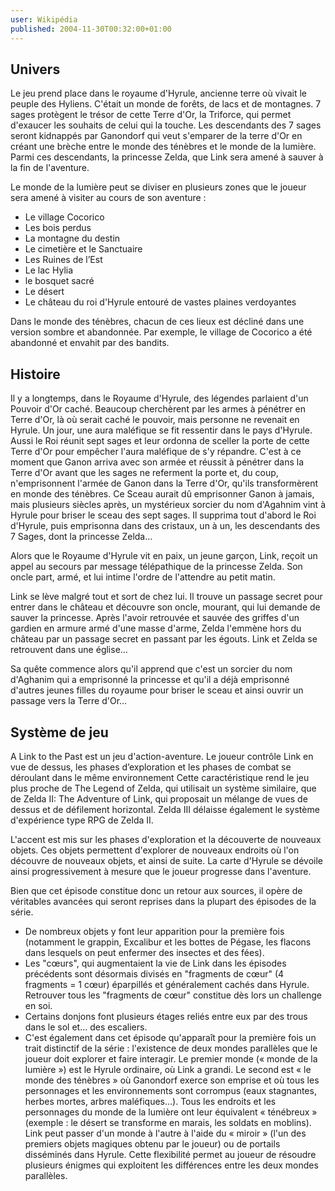 ```yaml
---
user: Wikipédia
published: 2004-11-30T00:32:00+01:00
---
```


## Univers

Le jeu prend place dans le royaume d'Hyrule, ancienne terre où vivait le peuple des Hyliens. C'était un monde de forêts, de lacs et de montagnes. 7 sages protègent le trésor de cette Terre d'Or, la Triforce, qui permet d'exaucer les souhaits de celui qui la touche. Les descendants des 7 sages seront kidnappés par Ganondorf qui veut s'emparer de la terre d'Or en créant une brèche entre le monde des ténèbres et le monde de la lumière. Parmi ces descendants, la princesse Zelda, que Link sera amené à sauver à la fin de l'aventure.

Le monde de la lumière peut se diviser en plusieurs zones que le joueur sera amené à visiter au cours de son aventure :

* Le village Cocorico
* Les bois perdus
* La montagne du destin
* Le cimetière et le Sanctuaire
* Les Ruines de l’Est
* Le lac Hylia
* le bosquet sacré
* Le désert
* Le château du roi d'Hyrule entouré de vastes plaines verdoyantes

Dans le monde des ténèbres, chacun de ces lieux est décliné dans une version sombre et abandonnée. Par exemple, le village de Cocorico a été abandonné et envahit par des bandits.

## Histoire

Il y a longtemps, dans le Royaume d'Hyrule, des légendes parlaient d'un Pouvoir d'Or caché. Beaucoup cherchèrent par les armes à pénétrer en Terre d'Or, là où serait caché le pouvoir, mais personne ne revenait en Hyrule. Un jour, une aura maléfique se fit ressentir dans le pays d'Hyrule. Aussi le Roi réunit sept sages et leur ordonna de sceller la porte de cette Terre d'Or pour empêcher l'aura maléfique de s'y répandre. C'est à ce moment que Ganon arriva avec son armée et réussit à pénétrer dans la Terre d'Or avant que les sages ne referment la porte et, du coup, n'emprisonnent l'armée de Ganon dans la Terre d'Or, qu'ils transformèrent en monde des ténèbres. Ce Sceau aurait dû emprisonner Ganon à jamais, mais plusieurs siècles après, un mystérieux sorcier du nom d'Agahnim vint à Hyrule pour briser le sceau des sept sages. Il supprima tout d'abord le Roi d'Hyrule, puis emprisonna dans des cristaux, un à un, les descendants des 7 Sages, dont la princesse Zelda…

Alors que le Royaume d'Hyrule vit en paix, un jeune garçon, Link, reçoit un appel au secours par message télépathique de la princesse Zelda. Son oncle part, armé, et lui intime l'ordre de l'attendre au petit matin.

Link se lève malgré tout et sort de chez lui. Il trouve un passage secret pour entrer dans le château et découvre son oncle, mourant, qui lui demande de sauver la princesse. Après l'avoir retrouvée et sauvée des griffes d'un gardien en armure armé d'une masse d'arme, Zelda l'emmène hors du château par un passage secret en passant par les égouts. Link et Zelda se retrouvent dans une église…

Sa quête commence alors qu'il apprend que c'est un sorcier du nom d'Aghanim qui a emprisonné la princesse et qu'il a déjà emprisonné d'autres jeunes filles du royaume pour briser le sceau et ainsi ouvrir un passage vers la Terre d'Or…

## Système de jeu

A Link to the Past est un jeu d'action-aventure. Le joueur contrôle Link en vue de dessus, les phases d’exploration et les phases de combat se déroulant dans le même environnement Cette caractéristique rend le jeu plus proche de The Legend of Zelda, qui utilisait un système similaire, que de Zelda II: The Adventure of Link, qui proposait un mélange de vues de dessus et de défilement horizontal. Zelda III délaisse également le système d'expérience type RPG de Zelda II.

L'accent est mis sur les phases d'exploration et la découverte de nouveaux objets. Ces objets permettent d'explorer de nouveaux endroits où l'on découvre de nouveaux objets, et ainsi de suite. La carte d'Hyrule se dévoile ainsi progressivement à mesure que le joueur progresse dans l'aventure.

Bien que cet épisode constitue donc un retour aux sources, il opère de véritables avancées qui seront reprises dans la plupart des épisodes de la série.

* De nombreux objets y font leur apparition pour la première fois (notamment le grappin, Excalibur et les bottes de Pégase, les flacons dans lesquels on peut enfermer des insectes et des fées).
* Les "cœurs", qui augmentaient la vie de Link dans les épisodes précédents sont désormais divisés en "fragments de cœur" (4 fragments = 1 cœur) éparpillés et généralement cachés dans Hyrule. Retrouver tous les "fragments de cœur" constitue dès lors un challenge en soi.
* Certains donjons font plusieurs étages reliés entre eux par des trous dans le sol et… des escaliers.
* C'est également dans cet épisode qu'apparaît pour la première fois un trait distinctif de la série : l'existence de deux mondes parallèles que le joueur doit explorer et faire interagir. Le premier monde (« monde de la lumière ») est le Hyrule ordinaire, où Link a grandi. Le second est « le monde des ténèbres » où Ganondorf exerce son emprise et où tous les personnages et les environnements sont corrompus (eaux stagnantes, herbes mortes, arbres maléfiques…). Tous les endroits et les personnages du monde de la lumière ont leur équivalent « ténébreux » (exemple : le désert se transforme en marais, les soldats en moblins). Link peut passer d'un monde à l'autre à l'aide du « miroir » (l'un des premiers objets magiques obtenu par le joueur) ou de portails disséminés dans Hyrule. Cette flexibilité permet au joueur de résoudre plusieurs énigmes qui exploitent les différences entre les deux mondes parallèles.